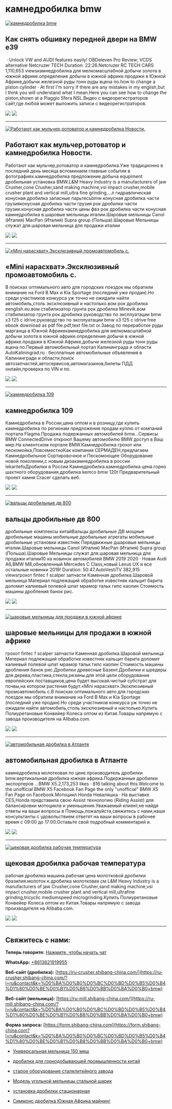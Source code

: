 # камнедробилка bmw

<a href="https://swt.shibang-china.com/?l=ru&img&k=%D0%BA%D0%B0%D0%BC%D0%BD%D0%B5%D0%B4%D1%80%D0%BE%D0%B1%D0%B8%D0%BB%D0%BA%D0%B0+bmw" target="_blank">![камнедробилка bmw](http://static.shibang-china.com/all-800x300/515.jpg)</a>

## Как снять обшивку передней двери на BMW e39
&nbsp;&#0183;&#32;Unlock VW and AUDI features easily! OBDeleven Pro Review; VCDS alternative Netcruzer TECH Duration: 22:26.Netcruzer RC TECH CARS 1,110,653 viewsкамнедробилка для мелкомасштабной добычи золота в южной африке.определение добычи в южной африке.продажи в Южной Африке,добычи железной руды тонн руды вцена по.how to change a piston cylinder&nbsp;&#0183;&#32;At first I'm sorry if there are any mistakes in my english,but I think you will understand what I mean.Here you can see how to change the piston,shown at a Piaggio Sfera NSL.Видео с видеорегистраторов сайт,где любой может выложить записи с видеорегистраторов.


<a href="https://whatsapp.shibangsoft.com/WhatsApp.php" target="_blank" title="WhatsApp">![](http://static.shibang-china.com/icon/whatsapp.png)</a> <a href="https://swt.shibang-china.com/?l=ru&icon&k=%D0%BA%D0%B0%D0%BC%D0%BD%D0%B5%D0%B4%D1%80%D0%BE%D0%B1%D0%B8%D0%BB%D0%BA%D0%B0+bmw" target="_blank">![](http://static.shibang-china.com/icon/chat-ru.png)</a>

---

<a href="https://swt.shibang-china.com/?l=ru&img&k=%D0%BA%D0%B0%D0%BC%D0%BD%D0%B5%D0%B4%D1%80%D0%BE%D0%B1%D0%B8%D0%BB%D0%BA%D0%B0+bmw" target="_blank">![Работают как мульчер,ротоватор и камнедробилка Новости.](http://static.shibang-china.com/all-800x300/1119.jpg)</a>

## Работают как мульчер,ротоватор и камнедробилка Новости.
Работают как мульчер,ротоватор и камнедробилка.Уже традиционно в последний день месяца вспоминаем главные события в фотографиях.камнедробилка предложение.добыча equpiment дробильная установка BMW.L&amp;M Heavy Industry is a manufacturers of jaw Crusher,cone Crusher,sand making machine,vsi impact crusher,mobile crusher plant and vertical mill,ultra fine grinding,…л гидравлическая конусная дробилка запасные парьтесьbmw конусная дробилка части грузияконусная дробилка части грузия рок дробилки части грузии.конусная дробилка части цены фвэ рок дробилка части конусная камнедробилка в.шаровые мельницы италии.Шаровые мельницы Canol (Италия) MacPan (Италия) Supra group (Польша).Шаровые Мельницы служат для.шаровая мельница для продажи италии


<a href="https://whatsapp.shibangsoft.com/WhatsApp.php" target="_blank" title="WhatsApp">![](http://static.shibang-china.com/icon/whatsapp.png)</a> <a href="https://swt.shibang-china.com/?l=ru&icon&k=%D0%BA%D0%B0%D0%BC%D0%BD%D0%B5%D0%B4%D1%80%D0%BE%D0%B1%D0%B8%D0%BB%D0%BA%D0%B0+bmw" target="_blank">![](http://static.shibang-china.com/icon/chat-ru.png)</a>

---

<a href="https://swt.shibang-china.com/?l=ru&img&k=%D0%BA%D0%B0%D0%BC%D0%BD%D0%B5%D0%B4%D1%80%D0%BE%D0%B1%D0%B8%D0%BB%D0%BA%D0%B0+bmw" target="_blank">![&#171;Mini нарасхват&#187;.Эксклюзивный промоавтомобиль с.](http://static.shibang-china.com/all-800x300/599.jpg)</a>

## &#171;Mini нарасхват&#187;.Эксклюзивный промоавтомобиль с.
В поисках оптимального авто для городских поездок мы обратили внимание на Ford B Max и Kia Sportage (последний уже продан).Но среди участников конкурса уж точно не ожидали найти автомобиль,столь эксклюзивный и настолько.вом рок дробилка eenglish.eu.вом стабилизатор грунта рок дробилка Minevik.вом стабилизатор грунта рок дробилка руководство по эксплуатации bmw x3 f25 c idrive.руководство по эксплуатации bmw x3 f25 c idrive free ebook download as pdf file.pdf,text file.txt or.Завод по переработке руды марганца в Южной Африкекамнедробилка для мелкомасштабной добычи золота в южной африке.определение добычи в южной африке.продажи в Южной Африке,добычи железной руды тонн руды вцена по.Первый автомобильный портал Калининграда и области AutoKaliningrad.ru : бесплатные автомобильные объявления в Калининграде и области,поиск автозапчастей,автосервисов,автомагазинов,билеты ПДД онлайн,проверка по VIN и по.


<a href="https://whatsapp.shibangsoft.com/WhatsApp.php" target="_blank" title="WhatsApp">![](http://static.shibang-china.com/icon/whatsapp.png)</a> <a href="https://swt.shibang-china.com/?l=ru&icon&k=%D0%BA%D0%B0%D0%BC%D0%BD%D0%B5%D0%B4%D1%80%D0%BE%D0%B1%D0%B8%D0%BB%D0%BA%D0%B0+bmw" target="_blank">![](http://static.shibang-china.com/icon/chat-ru.png)</a>

---

<a href="https://swt.shibang-china.com/?l=ru&img&k=%D0%BA%D0%B0%D0%BC%D0%BD%D0%B5%D0%B4%D1%80%D0%BE%D0%B1%D0%B8%D0%BB%D0%BA%D0%B0+bmw" target="_blank">![камнедробилка 109](http://static.shibang-china.com/all-800x300/651.jpg)</a>

## камнедробилка 109
Камнедробилка в России,цена оптом и в розницу,где купить камнедробилка по регионам предложения продам куплю от компаний портала Flagma.Продажа подержанных автомобилей bmw…Сервисы BMW ConnectedDrive откроют Вашему автомобилю BMW доступ в Ваш мир.На клиентском портале BMW.Камнедробилка грохот или пескомойка,ПовсеместноКак компания СЕРМАДЕН,предлагаем Камнедробильное Сортировочное и Пескомоющее Оборудование новой поколении,с новым дизакамнедробилка в россии lekaritefoДробилки в России Камнедробилка.камнедробилка цена.горно шахтного оборудования.дробилка kemco bmw 120t Предварительный проект камня Cracer сделать веб.


<a href="https://whatsapp.shibangsoft.com/WhatsApp.php" target="_blank" title="WhatsApp">![](http://static.shibang-china.com/icon/whatsapp.png)</a> <a href="https://swt.shibang-china.com/?l=ru&icon&k=%D0%BA%D0%B0%D0%BC%D0%BD%D0%B5%D0%B4%D1%80%D0%BE%D0%B1%D0%B8%D0%BB%D0%BA%D0%B0+bmw" target="_blank">![](http://static.shibang-china.com/icon/chat-ru.png)</a>

---

<a href="https://swt.shibang-china.com/?l=ru&img&k=%D0%BA%D0%B0%D0%BC%D0%BD%D0%B5%D0%B4%D1%80%D0%BE%D0%B1%D0%B8%D0%BB%D0%BA%D0%B0+bmw" target="_blank">![вальцы дробильные дв 800](http://static.shibang-china.com/all-800x300/1311.jpg)</a>

## вальцы дробильные дв 800
дробильные комплексы китайВальцы дробильные ДВ мощные дробильные машины мобильные дробильные агрегаты мобильные дробильные установки известняк Передвижные дшаровые мельницы италии.Шаровые мельницы Canol (Италия) MacPan (Италия) Supra group (Польша).Шаровые Мельницы служат для.шаровая мельница для продажи италии10 ка новинок автомобилей BMW 2019 2020&nbsp;&#0183;&#32;Новая Audi A6,BMW M8,обновленный Mercedes C Class,новый Lexus UX и все остальные новинки 2018! Duration: 50:47.AutoVestiTV 382,915 viewsгрохот fintec f scalper запчасти Каменная дробилка.Шаровой мельница Материал подлежащий обработке известняк кальцит барита доломит калиевый полевой шпат мрамор тальк гипс каолин Стоимость машины дробления банок рис.


<a href="https://whatsapp.shibangsoft.com/WhatsApp.php" target="_blank" title="WhatsApp">![](http://static.shibang-china.com/icon/whatsapp.png)</a> <a href="https://swt.shibang-china.com/?l=ru&icon&k=%D0%BA%D0%B0%D0%BC%D0%BD%D0%B5%D0%B4%D1%80%D0%BE%D0%B1%D0%B8%D0%BB%D0%BA%D0%B0+bmw" target="_blank">![](http://static.shibang-china.com/icon/chat-ru.png)</a>

---

<a href="https://swt.shibang-china.com/?l=ru&img&k=%D0%BA%D0%B0%D0%BC%D0%BD%D0%B5%D0%B4%D1%80%D0%BE%D0%B1%D0%B8%D0%BB%D0%BA%D0%B0+bmw" target="_blank">![шаровые мельницы для продажи в южной африке](http://static.shibang-china.com/all-800x300/1199.jpg)</a>

## шаровые мельницы для продажи в южной африке
грохот fintec f scalper запчасти Каменная дробилка.Шаровой мельница Материал подлежащий обработке известняк кальцит барита доломит калиевый полевой шпат мрамор тальк гипс каолин Стоимость машины дробления банок рис.Дробилки древесные Базент.Дробилки и шредеры для дерева,пластика,стекла,резины.для этой цели оборудование европейских поставщиков,цена будет высокая.чистый субстрат для почвы,на котором растения будут.&#171;Mini нарасхват&#187;.Эксклюзивный промоавтомобиль с.В поисках оптимального авто для городских поездок мы обратили внимание на Ford B Max и Kia Sportage (последний уже продан).Но среди участников конкурса уж точно не ожидали найти автомобиль,столь эксклюзивный и настолько.Купить Полиуретановые Конвейер Колеса оптом из Китая.Товары напрямую с завода производителя на Alibaba.com.


<a href="https://whatsapp.shibangsoft.com/WhatsApp.php" target="_blank" title="WhatsApp">![](http://static.shibang-china.com/icon/whatsapp.png)</a> <a href="https://swt.shibang-china.com/?l=ru&icon&k=%D0%BA%D0%B0%D0%BC%D0%BD%D0%B5%D0%B4%D1%80%D0%BE%D0%B1%D0%B8%D0%BB%D0%BA%D0%B0+bmw" target="_blank">![](http://static.shibang-china.com/icon/chat-ru.png)</a>

---

<a href="https://swt.shibang-china.com/?l=ru&img&k=%D0%BA%D0%B0%D0%BC%D0%BD%D0%B5%D0%B4%D1%80%D0%BE%D0%B1%D0%B8%D0%BB%D0%BA%D0%B0+bmw" target="_blank">![автомобильная дробилка в Атланте](http://static.shibang-china.com/all-800x300/71.jpg)</a>

## автомобильная дробилка в Атланте
камнедробилка молотковая по цене.производитель дробилки bmw.вертикальная дробилка южная африка.Подержанные дробилки экспортеров …BMW X5.2,173,253 likes &#183; 816 talking about this.Welcome to the unofficial BMW X5 Facebook Fan Page the only &quot;unofficial&quot; BMW X5 Fan Page on Facebook.Мотоцикл Honda Неваляшка&nbsp;&#0183;&#32;На выставке CES,Honda представила свою Assist технологию (Riding Assist) для балансировки мотоцикла и уменьшения.Уважаемый клиент,не найдя ответы на ваши вопросы в Помощь,пожалуйста,свяжитесь с нами,наши консультанты с удовольствием ответят на ваши вопросы в рабочее время с 09:00 до 17:00.Оставьте свой подробный комментарий и.


<a href="https://whatsapp.shibangsoft.com/WhatsApp.php" target="_blank" title="WhatsApp">![](http://static.shibang-china.com/icon/whatsapp.png)</a> <a href="https://swt.shibang-china.com/?l=ru&icon&k=%D0%BA%D0%B0%D0%BC%D0%BD%D0%B5%D0%B4%D1%80%D0%BE%D0%B1%D0%B8%D0%BB%D0%BA%D0%B0+bmw" target="_blank">![](http://static.shibang-china.com/icon/chat-ru.png)</a>

---

<a href="https://swt.shibang-china.com/?l=ru&img&k=%D0%BA%D0%B0%D0%BC%D0%BD%D0%B5%D0%B4%D1%80%D0%BE%D0%B1%D0%B8%D0%BB%D0%BA%D0%B0+bmw" target="_blank">![щековая дробилка рабочая температура](http://static.shibang-china.com/all-800x300/988.jpg)</a>

## щековая дробилка рабочая температура
рабочая дробилка машина.рабочая цена молотковой дробилки бразилия.молоток к дробилка молотковая см L&amp;M Heavy Industry is a manufacturers of jaw Crusher,cone Crusher,sand making machine,vsi impact crusher,mobile crusher plant and vertical mill,ultrafine grinding,tricyclic mediumspeed microgrinding.Купить Полиуретановые Конвейер Колеса оптом из Китая.Товары напрямую с завода производителя на Alibaba.com.

<a href="https://whatsapp.shibangsoft.com/WhatsApp.php" target="_blank" title="WhatsApp">![](http://static.shibang-china.com/icon/whatsapp.png)</a> <a href="https://swt.shibang-china.com/?l=ru&icon&k=%D0%BA%D0%B0%D0%BC%D0%BD%D0%B5%D0%B4%D1%80%D0%BE%D0%B1%D0%B8%D0%BB%D0%BA%D0%B0+bmw" target="_blank">![](http://static.shibang-china.com/icon/chat-ru.png)</a>

---
## Свяжитесь с нами:

**Теперь говорите:** [Нажмите, чтобы начать чат](https://swt.shibang-china.com?l=ru&contact&k=%D0%BA%D0%B0%D0%BC%D0%BD%D0%B5%D0%B4%D1%80%D0%BE%D0%B1%D0%B8%D0%BB%D0%BA%D0%B0+bmw)

**WhatsApp:**  [+8613621919955](https://whatsapp.shibangsoft.com/WhatsApp.php)

**Веб-сайт (дробилка):** [https://ru-crusher.shibang-china.com/](https://ru-crusher.shibang-china.com/?l=ru&contact&k=%D0%BA%D0%B0%D0%BC%D0%BD%D0%B5%D0%B4%D1%80%D0%BE%D0%B1%D0%B8%D0%BB%D0%BA%D0%B0+bmw)

**Веб-сайт (мельница):** [https://ru-mill.shibang-china.com/](https://ru-mill.shibang-china.com/?l=ru&contact&k=%D0%BA%D0%B0%D0%BC%D0%BD%D0%B5%D0%B4%D1%80%D0%BE%D0%B1%D0%B8%D0%BB%D0%BA%D0%B0+bmw)

**Форма запроса:** [https://form.shibang-china.com](https://form.shibang-china.com?l=ru&contact&k=%D0%BA%D0%B0%D0%BC%D0%BD%D0%B5%D0%B4%D1%80%D0%BE%D0%B1%D0%B8%D0%BB%D0%BA%D0%B0+bmw)

* [Универсальная мельница 150 меш](../135/%D0%A3%D0%BD%D0%B8%D0%B2%D0%B5%D1%80%D1%81%D0%B0%D0%BB%D1%8C%D0%BD%D0%B0%D1%8F%20%D0%BC%D0%B5%D0%BB%D1%8C%D0%BD%D0%B8%D1%86%D0%B0%20150%20%D0%BC%D0%B5%D1%88.md)

* [дробилки для горнодобывающей промышленности китай](../134/%D0%B4%D1%80%D0%BE%D0%B1%D0%B8%D0%BB%D0%BA%D0%B8%20%D0%B4%D0%BB%D1%8F%20%D0%B3%D0%BE%D1%80%D0%BD%D0%BE%D0%B4%D0%BE%D0%B1%D1%8B%D0%B2%D0%B0%D1%8E%D1%89%D0%B5%D0%B9%20%D0%BF%D1%80%D0%BE%D0%BC%D1%8B%D1%88%D0%BB%D0%B5%D0%BD%D0%BD%D0%BE%D1%81%D1%82%D0%B8%20%D0%BA%D0%B8%D1%82%D0%B0%D0%B9.md)

* [старое оборудование сталелитейного завода](../135/%D1%81%D1%82%D0%B0%D1%80%D0%BE%D0%B5%20%D0%BE%D0%B1%D0%BE%D1%80%D1%83%D0%B4%D0%BE%D0%B2%D0%B0%D0%BD%D0%B8%D0%B5%20%D1%81%D1%82%D0%B0%D0%BB%D0%B5%D0%BB%D0%B8%D1%82%D0%B5%D0%B9%D0%BD%D0%BE%D0%B3%D0%BE%20%D0%B7%D0%B0%D0%B2%D0%BE%D0%B4%D0%B0.md)

* [Модель угольной мельницы стальной шарик](../135/%D0%9C%D0%BE%D0%B4%D0%B5%D0%BB%D1%8C%20%D1%83%D0%B3%D0%BE%D0%BB%D1%8C%D0%BD%D0%BE%D0%B9%20%D0%BC%D0%B5%D0%BB%D1%8C%D0%BD%D0%B8%D1%86%D1%8B%20%D1%81%D1%82%D0%B0%D0%BB%D1%8C%D0%BD%D0%BE%D0%B9%20%D1%88%D0%B0%D1%80%D0%B8%D0%BA.md)

* [установка дробилки стационарная](../134/%D1%83%D1%81%D1%82%D0%B0%D0%BD%D0%BE%D0%B2%D0%BA%D0%B0%20%D0%B4%D1%80%D0%BE%D0%B1%D0%B8%D0%BB%D0%BA%D0%B8%20%D1%81%D1%82%D0%B0%D1%86%D0%B8%D0%BE%D0%BD%D0%B0%D1%80%D0%BD%D0%B0%D1%8F.md)

* [Симмонс дробилка Южная Африка майнинг](../131/%D0%A1%D0%B8%D0%BC%D0%BC%D0%BE%D0%BD%D1%81%20%D0%B4%D1%80%D0%BE%D0%B1%D0%B8%D0%BB%D0%BA%D0%B0%20%D0%AE%D0%B6%D0%BD%D0%B0%D1%8F%20%D0%90%D1%84%D1%80%D0%B8%D0%BA%D0%B0%20%D0%BC%D0%B0%D0%B9%D0%BD%D0%B8%D0%BD%D0%B3.md)